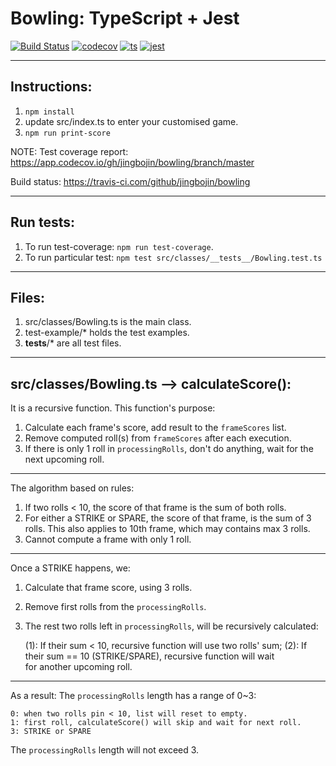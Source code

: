 # Bowling: TypeScript + Jest
[![Build Status](https://travis-ci.com/jingbojin/bowling.svg?branch=master)](https://travis-ci.com/jingbojin/bowling)
[![codecov](https://codecov.io/gh/jingbojin/bowling/branch/master/graph/badge.svg)](https://codecov.io/gh/jingbojin/bowling)
[![ts](https://badgen.net/badge/-/TypeScript/blue?icon=typescript&label)](https://www.typescriptlang.org)
[![jest](https://jestjs.io/img/jest-badge.svg)](https://github.com/facebook/jest)

***
## Instructions:
1. `npm install`
2. update src/index.ts to enter your customised game.
3. `npm run print-score`

NOTE:
Test coverage report:
https://app.codecov.io/gh/jingbojin/bowling/branch/master

Build status:
https://travis-ci.com/github/jingbojin/bowling

***
## Run tests:
1. To run test-coverage: `npm run test-coverage`.
2. To run particular test: `npm test src/classes/__tests__/Bowling.test.ts`

***
## Files:
1. src/classes/Bowling.ts is the main class.
2. test-example/* holds the test examples.
3. __tests__/* are all test files.

***
## src/classes/Bowling.ts --> calculateScore():
It is a recursive function. This function's purpose:
1. Calculate each frame's score, add result to the `frameScores` list.
2. Remove computed roll(s) from `frameScores` after each execution.
3. If there is only 1 roll in `processingRolls`, don't do anything, wait for the
   next upcoming roll. 
---
The algorithm based on rules:
1. If two rolls < 10, the score of that frame is the sum of both rolls.
2. For either a STRIKE or SPARE, the score of that frame, is the sum of 3 rolls.
   This also applies to 10th frame, which may contains max 3 rolls. 
3. Cannot compute a frame with only 1 roll.  

----
Once a STRIKE happens, we:
1. Calculate that frame score, using 3 rolls.
2. Remove first rolls from the `processingRolls`.
3. The rest two rolls left in `processingRolls`, will be recursively calculated:
   
   (1): If their sum < 10, recursive function will use two rolls' sum;
   (2): If their sum == 10 (STRIKE/SPARE), recursive function will wait     
        for another upcoming roll.

---
As a result:
The `processingRolls` length has a range of 0~3:

    0: when two rolls pin < 10, list will reset to empty.
    1: first roll, calculateScore() will skip and wait for next roll.
    3: STRIKE or SPARE

The `processingRolls` length will not exceed 3.
